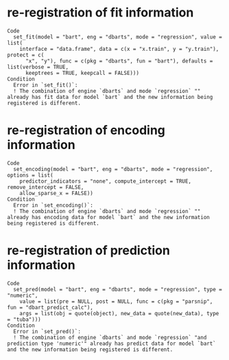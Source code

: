 # re-registration of fit information

    Code
      set_fit(model = "bart", eng = "dbarts", mode = "regression", value = list(
        interface = "data.frame", data = c(x = "x.train", y = "y.train"), protect = c(
          "x", "y"), func = c(pkg = "dbarts", fun = "bart"), defaults = list(verbose = TRUE,
          keeptrees = TRUE, keepcall = FALSE)))
    Condition
      Error in `set_fit()`:
      ! The combination of engine `dbarts` and mode `regression` "" already has fit data for model `bart` and the new information being registered is different.

# re-registration of encoding information

    Code
      set_encoding(model = "bart", eng = "dbarts", mode = "regression", options = list(
        predictor_indicators = "none", compute_intercept = TRUE, remove_intercept = FALSE,
        allow_sparse_x = FALSE))
    Condition
      Error in `set_encoding()`:
      ! The combination of engine `dbarts` and mode `regression` "" already has encoding data for model `bart` and the new information being registered is different.

# re-registration of prediction information

    Code
      set_pred(model = "bart", eng = "dbarts", mode = "regression", type = "numeric",
        value = list(pre = NULL, post = NULL, func = c(pkg = "parsnip", fun = "dbart_predict_calc"),
        args = list(obj = quote(object), new_data = quote(new_data), type = "tuba")))
    Condition
      Error in `set_pred()`:
      ! The combination of engine `dbarts` and mode `regression` "and prediction type 'numeric'" already has predict data for model `bart` and the new information being registered is different.

